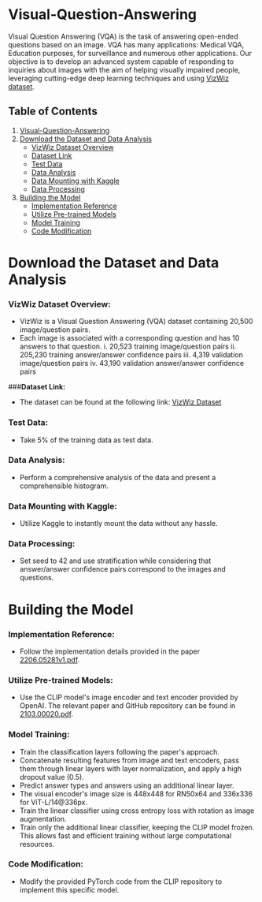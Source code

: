 # Visual-Question-Answering
Visual Question Answering (VQA) is the task of answering open-ended questions based on an image. VQA has many applications: Medical VQA, Education purposes, for surveillance and numerous other applications. 
Our objective is to develop an advanced system capable of responding to inquiries about images with the aim of helping visually impaired people, leveraging cutting-edge deep learning techniques and using [VizWiz dataset](https://www.kaggle.com/datasets/ingbiodanielh/vizwiz).


## Table of Contents

1. [Visual-Question-Answering](#visual-question-answering)
2. [Download the Dataset and Data Analysis](#download-the-dataset-and-data-analysis)
    - [VizWiz Dataset Overview](#vizwiz-dataset-overview)
    - [Dataset Link](#dataset-link)
    - [Test Data](#test-data)
    - [Data Analysis](#data-analysis)
    - [Data Mounting with Kaggle](#data-mounting-with-kaggle)
    - [Data Processing](#data-processing)
3. [Building the Model](#building-the-model)
    - [Implementation Reference](#implementation-reference)
    - [Utilize Pre-trained Models](#utilize-pre-trained-models)
    - [Model Training](#model-training)
    - [Code Modification](#code-modification)


# Download the Dataset and Data Analysis

### **VizWiz Dataset Overview:**
   - VizWiz is a Visual Question Answering (VQA) dataset containing 20,500 image/question pairs.
   - Each image is associated with a corresponding question and has 10 answers to that question.
     i. 20,523 training image/question pairs
     ii. 205,230 training answer/answer confidence pairs
     iii. 4,319 validation image/question pairs
     iv. 43,190 validation answer/answer confidence pairs

###**Dataset Link:**
   - The dataset can be found at the following link: [VizWiz Dataset](https://www.kaggle.com/datasets/ingbiodanielh/vizwiz)

### **Test Data:**
   - Take 5% of the training data as test data.

### **Data Analysis:**
   - Perform a comprehensive analysis of the data and present a comprehensible histogram.

### **Data Mounting with Kaggle:**
   - Utilize Kaggle to instantly mount the data without any hassle.

### **Data Processing:**
   - Set seed to 42 and use stratification while considering that answer/answer confidence pairs correspond to the images and questions.

# Building the Model

### **Implementation Reference:**
   - Follow the implementation details provided in the paper [2206.05281v1.pdf](https://arxiv.org/abs/2206.05281v1).

### **Utilize Pre-trained Models:**
   - Use the CLIP model's image encoder and text encoder provided by OpenAI. The relevant paper and GitHub repository can be found in [2103.00020.pdf](https://arxiv.org/abs/2103.00020).

### **Model Training:**
   - Train the classification layers following the paper's approach.
   - Concatenate resulting features from image and text encoders, pass them through linear layers with layer normalization, and apply a high dropout value (0.5).
   - Predict answer types and answers using an additional linear layer.
   - The visual encoder's image size is 448x448 for RN50x64 and 336x336 for ViT-L/14@336px.
   - Train the linear classifier using cross entropy loss with rotation as image augmentation.
   - Train only the additional linear classifier, keeping the CLIP model frozen. This allows fast and efficient training without large computational resources.

### **Code Modification:**
   - Modify the provided PyTorch code from the CLIP repository to implement this specific model.


